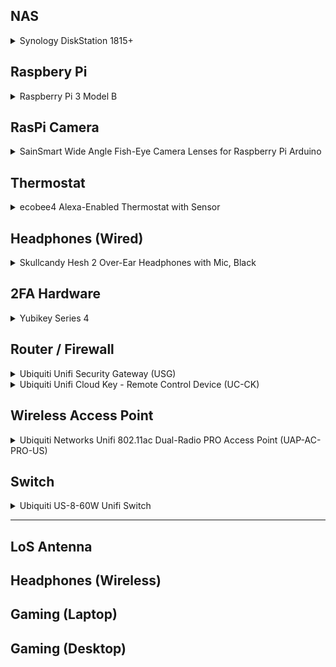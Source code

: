 ## NAS

<details>
<summary>Synology DiskStation 1815+</summary>

  - Synology DS1815+ 
  - upgraded with aftermarket 16GB RAM
  - 8 each Western Digital Red 6TB hard drives
  - RAID 6 (2 redundant drives)
  - 32.7 TB Capacity
</details>

## Raspbery Pi

<details>
<summary>Raspberry Pi 3 Model B</summary>

- Quad Core 1.2GHz Broadcom BCM2837 64bit CPU
- 1GB RAM
- BCM43438 wireless LAN and Bluetooth Low Energy (BLE) on board
- 40-pin extended GPIO
- 4 USB 2 ports
- 4 Pole stereo output and composite video port
- Full size HDMI
- CSI camera port for connecting a Raspberry Pi camera
- DSI display port for connecting a Raspberry Pi touchscreen display
- Micro SD port for loading your operating system and storing data
- Upgraded switched Micro USB power source up to 2.5A
</details>

## RasPi Camera

<details>
<summary>SainSmart Wide Angle Fish-Eye Camera Lenses for Raspberry Pi Arduino</summary>

- [Enclosure STL](https://www.thingiverse.com/thing:1950391/#files)
- [Amazon](https://www.amazon.com/gp/product/B00N1YJKFS/ref=oh_aui_detailpage_o00_s00?ie=UTF8&psc=1)
</details>

## Thermostat

<details>
<summary>ecobee4 Alexa-Enabled Thermostat with Sensor</summary>

- Works with HomeKit and Alexa
- Remote sensors detect temperature and motion
- Has an [API](https://www.ecobee.com/home/developer/api/introduction/index.shtml)
- [Amazon](https://www.amazon.com/ecobee4-Alexa-Enabled-Thermostat-Sensor-Amazon/dp/B06W2LQY6L/)

</details>

## Headphones (Wired)

<details>
<summary>Skullcandy Hesh 2 Over-Ear Headphones with Mic, Black</summary>

  - Microphone built-in
  - Over the ear style
  - Detachable cable
  - [Amazon](https://www.amazon.com/gp/product/B00J67FC4C/ref=oh_aui_detailpage_o00_s00?ie=UTF8&psc=1)
</details>

## 2FA Hardware

<details>
<summary>Yubikey Series 4</summary>

[Order](https://www.yubico.com/product/yubikey-4-series/)

- FIDO U2F
- Secure Static Passwords
- smart card (PIV)
- Yubico OTP
- Code Signing
- OpenPGP
- OATH-TOTP
- OATH-HOTP
- Challenge-Response
</details>

## Router / Firewall

<details>
<summary>Ubiquiti Unifi Security Gateway (USG)</summary>

- [Amazon](https://www.amazon.com/Ubiquiti-Unifi-Security-Gateway-USG/dp/B00LV8YZLK/)
- 3 Gigabit Ethernet ports, CLI management for advanced users
- 1 million packets per second for 64-byte packets
- 3 Gbps total line rate for packets 512 bytes or larger
- Integrated and managed with UniFi Controller v4.x
- Secure off-site management and monitoring, Silent, fanless operation 
- </details>

<details>
<summary>Ubiquiti Unifi Cloud Key - Remote Control Device (UC-CK) </summary>

- [Amazon](https://www.amazon.com/Ubiquiti-Unifi-Cloud-Key-Control/dp/B017T2QB22/)
- When installed at each deployment site, provide single sign-on management access to all of your sites' networks.
- No separate software, licensing, hosting, or support fee. 

</details>

## Wireless Access Point

<details>
<summary>Ubiquiti Networks Unifi 802.11ac Dual-Radio PRO Access Point (UAP-AC-PRO-US)</summary>

- [Amazon](https://www.amazon.com/Ubiquiti-Networks-802-11ac-Dual-Radio-UAP-AC-PRO-US/dp/B015PRO512/)
- 3 Dual-Band Antennas, 3 dBi each
- Max. Power Consumption: 9W
- Networking Interface: 2 10/100/1000 Ethernet Ports
- Power Over Ethernet (POE) support
- Wi-Fi Standards: 802.11 a/b/g/n/ac  
</details>


## Switch

<details>
<summary>Ubiquiti US-8-60W Unifi Switch </summary>

- [Amazon](https://www.amazon.com/dp/B01MU3WUX1/)
- The US-8-60W is an 8-port gigabit switch with four 802.3af PoE ports.
- Its auto-sensing PoE ports deliver up to 15.4W of power per port. 
</details>

---

## LoS Antenna

## Headphones (Wireless)

## Gaming (Laptop)

## Gaming (Desktop)
